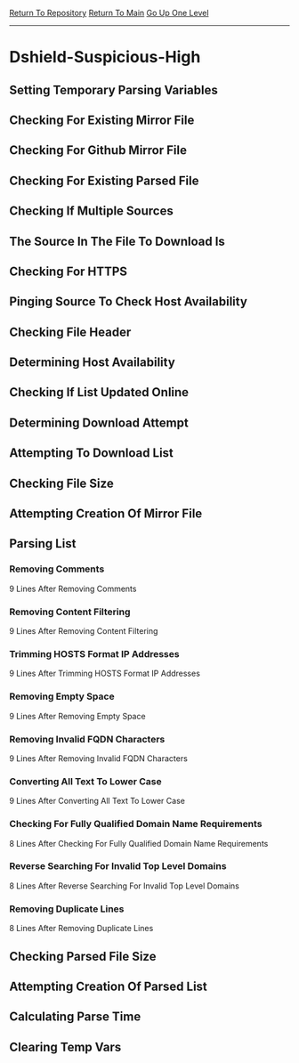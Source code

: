 [Return To Repository](https://github.com/deathbybandaid/piholeparser/)
[Return To Main](https://github.com/deathbybandaid/piholeparser/blob/master/RecentRunLogs/Mainlog.md)
[Go Up One Level](https://github.com/deathbybandaid/piholeparser/blob/master/RecentRunLogs/TopLevelScripts/30-Processing-External-Blacklists.md)
____________________________________
# Dshield-Suspicious-High
## Setting Temporary Parsing Variables
## Checking For Existing Mirror File
## Checking For Github Mirror File
## Checking For Existing Parsed File
## Checking If Multiple Sources
## The Source In The File To Download Is
## Checking For HTTPS
## Pinging Source To Check Host Availability
## Checking File Header
## Determining Host Availability
## Checking If List Updated Online
## Determining Download Attempt
## Attempting To Download List
## Checking File Size
## Attempting Creation Of Mirror File
## Parsing List
### Removing Comments
9 Lines After Removing Comments
### Removing Content Filtering
9 Lines After Removing Content Filtering
### Trimming HOSTS Format IP Addresses
9 Lines After Trimming HOSTS Format IP Addresses
### Removing Empty Space
9 Lines After Removing Empty Space
### Removing Invalid FQDN Characters
9 Lines After Removing Invalid FQDN Characters
### Converting All Text To Lower Case
9 Lines After Converting All Text To Lower Case
### Checking For Fully Qualified Domain Name Requirements
8 Lines After Checking For Fully Qualified Domain Name Requirements
### Reverse Searching For Invalid Top Level Domains
8 Lines After Reverse Searching For Invalid Top Level Domains
### Removing Duplicate Lines
8 Lines After Removing Duplicate Lines
## Checking Parsed File Size
## Attempting Creation Of Parsed List
## Calculating Parse Time
## Clearing Temp Vars
